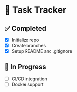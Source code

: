 # 📝 Task Tracker

## ✅ Completed
- [x] Initialize repo
- [x] Create branches
- [x] Setup README and .gitignore

## 🚧 In Progress
- [ ] CI/CD integration
- [ ] Docker support
